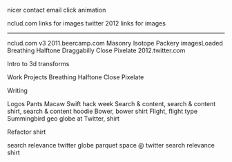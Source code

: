 nicer contact email click animation

nclud.com links for images
twitter 2012 links for images

---

nclud.com v3
2011.beercamp.com
Masonry
Isotope
Packery
imagesLoaded
Breathing Halftone
Draggabilly
Close Pixelate
2012.twitter.com

Intro to 3d transforms



Work
Projects
  Breathing Halftone
  Close Pixelate
  
Writing


Logos
  Pants
  Macaw Swift
  hack week
  Search & content, search & content shirt, search & content hoodie
  Bower, bower shirt
  Flight, flight type
  Summingbird
  geo globe at Twitter, shirt
  
Refactor shirt


search relevance
twitter globe
parquet
space @ twitter
search relevance shirt
